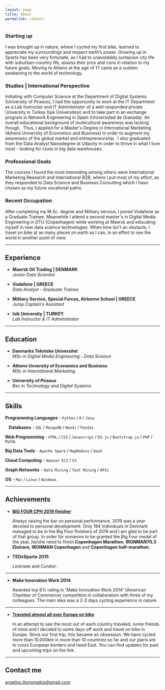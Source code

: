 ```yaml
---
layout: page
title: About
permalink: /about/
---
```


### Starting up 
I was brought up in nature, where I cycled my first bike, learned to appreciate my surroundings and respect earth’s power. Growing up in Sparta has been very fortunate, as I had to unavoidably juxtapose city life with suburban-country life, assess their pros and cons in relation to my future goals. Moving to Athens at the age of 17 came as a sudden awakening to the world of technology.

### Studies | International Perspective
Initiating with Computer Science at the Department of Digital Systems (University of Piraeus), I had the opportunity to work at the IT Department as a Lab Instructor and IT Administrator of a well-responded private University in Turkey (Işık Üniversitesi) and to take part in an exchange program in Network Engineering in Spain (Universidad de Granada). An overall educational background of multicultural awareness was lacking though. 
Thus, I applied for a Master's Degree in International Marketing (Athens University of Economics and Business) in order to augment my awareness of the global market and entrepreneurship. 
I also graduated from the Data Analyst Nanodegree at Udacity in order to thrive in what I love most - looking for clues in big data warehouses.  

### Professional Goals
The courses I found the most interesting among others were International Marketing Research and International B2B, where I put most of my effort, as they responded to Data Science and Business Consulting which I have chosen as my future vocational paths. 
 
### Recent Occupation
After completing my M.Sc. degree and Military service, I joined Vodafone as a Graduate Trainee. Meanwhile I attend a second master's in Digital Media Engineering in DTU (Copenhagen) while working at Maersk and educating myself in new data science technologies. When time isn't an obstacle, I travel on bike at as many places on earth as I can, in an effort to see the world in another point of view.  

***

## Experience

* **Maersk Oil Trading | DENMARK**    
*Junior Data Scientist*

* **Vodafone | GREECE**    
*Data Analyst - Graduate Trainee*

* **Military Service, Special Forces, Airborne School | GREECE**    
*Jump Captain’s Assistant*

* **Isik University | TURKEY**    
*Lab Instructor & IT Administrator*

***

## Education

* **Danmarks Tekniske Universitet**    
*MSc in Digital Media Engineering - Data Science*

* **Athens Unversity of Economics and Business**    
*MSc in International Marketing*

* **University of Piraeus**    
*Bsc in  Technology and Digital Systems*

***

## Skills

<i class="fa fa-code fa-2x" aria-hidden="true"></i> **Programming Languages** - `Python` / `R` / `Java`  

<i class="fa fa-database fa-2x" aria-hidden="true"></i>&nbsp;&nbsp; **Databases** - `SQL` / `MongoDB` / `Neo4j` / `Pandas`    

<i class="fa fa-firefox fa-2x" aria-hidden="true"></i> **Web Programming** - `HTML` / `CSS` / `Javascript` /  `D3.js` /  `Bootstrap.js` /  `PHP` / `MySQL`    

<i class="fa fa-cubes fa-2x" aria-hidden="true"></i> **Big Data Tools** - `Apache Spark` /  `MapReduce` / `Dask`    

<i class="fa fa-cloud fa-2x" aria-hidden="true"></i> **Cloud Computing** - `Amazon EC2` / `S3`    

<i class="fa fa-sitemap fa-2x" aria-hidden="true"></i> **Graph Networks** - `Data Mining` / `Text Mining` / `APIs`    

<i class="fa fa-desktop fa-2x" aria-hidden="true"></i> **OS** - `Mac` / `Linux` / `Windows` 
 

***   
    
## Achievements

* [**BIG FOUR CPH 2019 finisher**](https://secure.onreg.com/onreg2/users/reports_public.php?id=4670&list=true&type=html&reportid=1&checksum=da4b096c4361c11395af26c130b69dc7)

	Always raising the bar on personal performance, 2019 was a year devoted to personal development. Only 184 individuals in Denmark managed to be in the Big Four finishers of 2019 and I am glad to be part of that group. In order for someone to be granted the Big Four medal of the year, he/she need to finish **Copenhagen Marathon**, **IRONMAN70.3 Elsinore**, **IRONMAN Copenhagen** and **Copenhagen half-marathon**.

* **TEDxSparta 2015**

   Licensee and Curator.
 
***

* **Make Innovation Work 2014**

   Awarded top 6% rating in 'Make Innovation Work 2014' (American Chamber of Commerce)
 competition in collaboration with three of my colleagues. The main idea was a 2-3 days cycling experience in nature. 

***

* [**Traveled almost all over Europe on bike**](http://cycloporlacara.blogspot.com) 

    In an attempt to see the most out of each country traveled, some friends of mine and I decided to some days off work and travel on bike in Europe. Since our first trip, this became an obsession. We have cycled more than 10.000km in more than 10 countries so far and our plans are to cross European borders and head East. You can find updates for past and upcoming trips on the link.

***

## Contact me

[angelos.ikonomakis@gmail.com](mailto:angelos.ikonomakis@gmail.com)